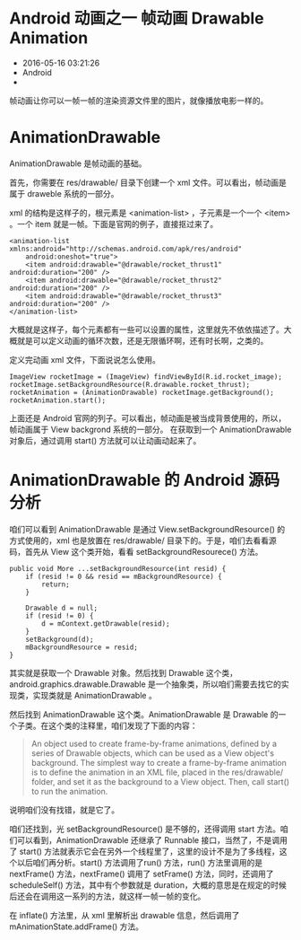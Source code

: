 # Android 动画之一 帧动画 Drawable Animation
- 2016-05-16 03:21:26
- Android
- 

<!--markdown-->帧动画让你可以一帧一帧的渲染资源文件里的图片，就像播放电影一样的。

# AnimationDrawable

AnimationDrawable 是帧动画的基础。

首先，你需要在 res/drawable/ 目录下创建一个 xml 文件。可以看出，帧动画是属于 draweble 系统的一部分。

xml 的结构是这样子的，根元素是 <animation\-list\> ，子元素是一个一个 <item\> 。一个 item 就是一帧。下面是官网的例子，直接抠过来了。

    <animation-list xmlns:android="http://schemas.android.com/apk/res/android"
        android:oneshot="true">
        <item android:drawable="@drawable/rocket_thrust1" android:duration="200" />
        <item android:drawable="@drawable/rocket_thrust2" android:duration="200" />
        <item android:drawable="@drawable/rocket_thrust3" android:duration="200" />
    </animation-list>

大概就是这样子，每个元素都有一些可以设置的属性，这里就先不依依描述了。大概就是可以定义动画的循环次数，还是无限循环啊，还有时长啊，之类的。


定义完动画 xml 文件，下面说说怎么使用。

    ImageView rocketImage = (ImageView) findViewById(R.id.rocket_image);
    rocketImage.setBackgroundResource(R.drawable.rocket_thrust);
    rocketAnimation = (AnimationDrawable) rocketImage.getBackground();
    rocketAnimation.start();

上面还是 Android 官网的列子。可以看出，帧动画是被当成背景使用的，所以，帧动画属于 View backgrond 系统的一部分。
在获取到一个 AnimationDrawable 对象后，通过调用 start() 方法就可以让动画动起来了。

# AnimationDrawable 的 Android 源码分析

咱们可以看到 AnimationDrawable 是通过 View.setBackgroundResource() 的方式使用的，xml 也是放置在 res/drawable/ 目录下的。于是，咱们去看看源码，首先从 View 这个类开始，看看 setBackgroundResourece() 方法。

    public void More ...setBackgroundResource(int resid) {
        if (resid != 0 && resid == mBackgroundResource) {
            return;
        }

        Drawable d = null;
        if (resid != 0) {
            d = mContext.getDrawable(resid);
        }
        setBackground(d);
        mBackgroundResource = resid;
    }

其实就是获取一个 Drawable 对象。然后找到 Drawable 这个类，android.graphics.drawable.Drawable 是一个抽象类，所以咱们需要去找它的实现类，实现类就是 AnimationDrawable 。


然后找到 AnimationDrawable 这个类。AnimationDrawable 是 Drawable 的一个子类。在这个类的注释里，咱们发现了下面的内容：

> An object used to create frame-by-frame animations, defined by a series of Drawable objects, which can be used as a View object's background.
> The simplest way to create a frame-by-frame animation is to define the animation in an XML file, placed in the res/drawable/ folder, and set it as the background to a View object. Then, call start() to run the animation.

说明咱们没有找错，就是它了。

咱们还找到，光 setBackgroundResource() 是不够的，还得调用 start 方法。咱们可以看到，AnimationDrawable 还继承了 Runnable 接口，当然了，不是调用了 start() 方法就表示它会在另外一个线程里了，这里的设计不是为了多线程，这个以后咱们再分析。start() 方法调用了run() 方法，run() 方法里调用的是 nextFrame() 方法，nextFrame() 调用了 setFrame() 方法，同时，还调用了 scheduleSelf() 方法，其中有个参数就是 duration，大概的意思是在规定的时候后还会在调用这一系列的方法，就这样一帧一帧的变化。

在 inflate() 方法里，从 xml 里解析出 drawable 信息，然后调用了 mAnimationState.addFrame() 方法。

